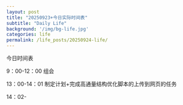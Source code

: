 ```yaml
---
layout: post
title: "20250923+今日实际时间表"
subtitle: "Daily Life"
background: '/img/bg-life.jpg'
categories: life
permalink: /life_posts/20250924-life/
---
```

今日时间表

9：00-12：00    组会

13：00-14：01 制定计划+完成高通量结构优化脚本的上传到网页的任务

14：02-
